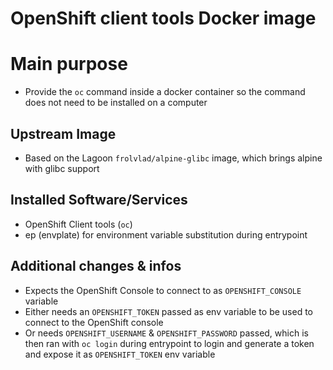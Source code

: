 # OpenShift client tools Docker image

# Main purpose
- Provide the `oc` command inside a docker container so the command does not need to be installed on a computer

## Upstream Image
- Based on the Lagoon `frolvlad/alpine-glibc` image, which brings alpine with glibc support

## Installed Software/Services
- OpenShift Client tools (`oc`)
- ep (envplate) for environment variable substitution during entrypoint

## Additional changes & infos
- Expects the OpenShift Console to connect to as `OPENSHIFT_CONSOLE` variable
- Either needs an `OPENSHIFT_TOKEN` passed as env variable to be used to connect to the OpenShift console
- Or needs `OPENSHIFT_USERNAME` & `OPENSHIFT_PASSWORD` passed, which is then ran with `oc login` during entrypoint to login and generate a token and expose it as `OPENSHIFT_TOKEN` env variable